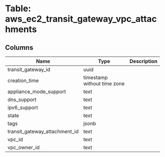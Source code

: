 
# Table: aws_ec2_transit_gateway_vpc_attachments

## Columns
| Name        | Type           | Description  |
| ------------- | ------------- | -----  |
|transit_gateway_id|uuid||
|creation_time|timestamp without time zone||
|appliance_mode_support|text||
|dns_support|text||
|ipv6_support|text||
|state|text||
|tags|jsonb||
|transit_gateway_attachment_id|text||
|vpc_id|text||
|vpc_owner_id|text||

